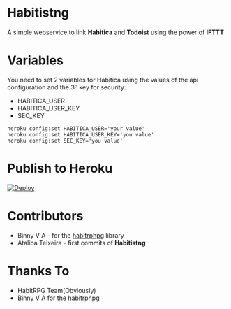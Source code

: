 # Habitistng

A simple webservice to link **Habitica** and **Todoist** using the power of **IFTTT**

# Variables 

You need to set 2 variables for Habitica using the values of the api configuration and the 3º key for security: 

- HABITICA_USER
- HABITICA_USER_KEY 
- SEC_KEY 

<code>heroku config:set HABITICA_USER='your value'</code>
<br />
<code>heroku config:set HABITICA_USER_KEY='you value'</code><br />
<code>heroku config:set SEC_KEY='you value'</code><br />

# Publish to Heroku

[![Deploy](https://www.herokucdn.com/deploy/button.svg)](https://heroku.com/deploy)

# Contributors

- Binny V A - for the [habitrphpg](https://github.com/binnyva/habitrphpg) library 
- Ataliba Teixeira - first commits of **Habitistng**

# Thanks To

- HabitRPG Team(Obviously)
- Binny V A for the [habitrphpg](https://github.com/binnyva/habitrphpg)
